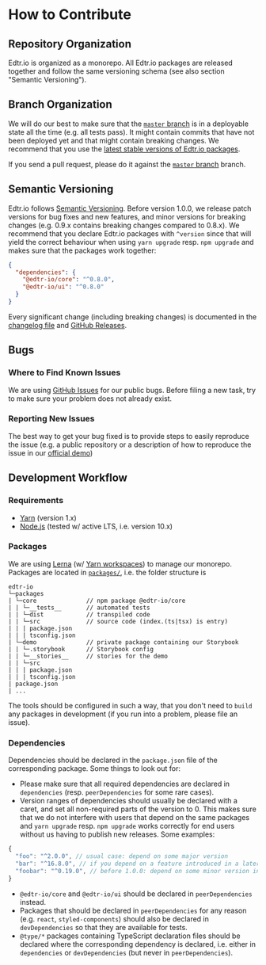 # How to Contribute

## Repository Organization

Edtr.io is organized as a monorepo. All Edtr.io packages are released together and follow the same versioning schema
(see also section "Semantic Versioning").

## Branch Organization

We will do our best to make sure that the [`master` branch][master] is in a
deployable state all the time (e.g. all tests pass). It might contain commits that have not been deployed yet and that
might contain breaking changes. We recommend that you use the [latest stable versions of Edtr.io packages][releases].

If you send a pull request, please do it against the [`master` branch][master] branch.

## Semantic Versioning

Edtr.io follows [Semantic Versioning](https://semver.org/). Before version 1.0.0, we release patch versions for bug fixes
and new features, and minor versions for breaking changes (e.g. 0.9.x contains breaking changes compared to 0.8.x). We
recommend that you declare Edtr.io packages with `^version` since that will yield the correct behaviour when using `yarn upgrade` resp. `npm upgrade`
and makes sure that the packages work together:

```json
{
  "dependencies": {
    "@edtr-io/core": "^0.8.0",
    "@edtr-io/ui": "^0.8.0"
  }
}
```

Every significant change (including breaking changes) is documented in the [changelog file](https://github.com/edtr-io/edtr-io/blob/master/CHANGELOG.md)
and [GitHub Releases][releases].

## Bugs

### Where to Find Known Issues

We are using [GitHub Issues][issues] for our public bugs. Before filing a new task, try to make sure your problem
does not already exist.

### Reporting New Issues

The best way to get your bug fixed is to provide steps to easily reproduce the issue (e.g. a public repository or a
description of how to reproduce the issue in our [official demo][demo])

## Development Workflow

### Requirements

- [Yarn](https://yarnpkg.com/en/) (version 1.x)
- [Node.js](https://nodejs.org/en/) (tested w/ active LTS, i.e. version 10.x)

### Packages

We are using [Lerna](https://lernajs.io/) (w/ [Yarn workspaces](https://yarnpkg.com/lang/en/docs/workspaces/)) to manage
our monorepo. Packages are located in [`packages/`](packages), i.e. the folder structure is

```
edtr-io
└─packages
| └─core              // npm package @edtr-io/core
| | └─__tests__       // automated tests
| | └─dist            // transpiled code
| | └─src             // source code (index.(ts|tsx) is entry)
| | | package.json
| | | tsconfig.json
| └─demo              // private package containing our Storybook
| | └─.storybook      // Storybook config
| | └─__stories__     // stories for the demo
| | └─src
| | | package.json
| | | tsconfig.json
| package.json
| ...
```

The tools should be configured in such a way, that you don't need to `build` any packages in development (if you run
into a problem, please file an issue).

### Dependencies

Dependencies should be declared in the `package.json` file of the corresponding package. Some things to look out for:

- Please make sure that all required dependencies are declared in `dependencies` (resp. `peerDependencies` for some rare
  cases).
- Version ranges of dependencies should usually be declared with a caret, and set all non-required parts of the version to 0.
  This makes sure that we do not interfere with users that depend on the same packages and `yarn upgrade` resp. `npm upgrade` works
  correctly for end users without us having to publish new releases. Some examples:

```js
{
  "foo": "^2.0.0", // usual case: depend on some major version
  "bar": "^16.8.0", // if you depend on a feature introduced in a later minor version, also specify that
  "foobar": "^0.19.0", // before 1.0.0: depend on some minor version instead
}
```

- `@edtr-io/core` and `@edtr-io/ui` should be declared in `peerDependencies` instead.
- Packages that should be declared in `peerDependencies` for any reason (e.g. `react`, `styled-components`) should also
  be declared in `devDependencies` so that they are available for tests.
- `@type/*` packages containing TypeScript declaration files should be declared where the corresponding dependency is
  declared, i.e. either in `dependencies` or `devDependencies` (but never in `peerDependencies`).

[demo]: https://demo.edtr.io
[master]: https://github.com/edtr-io/edtr-io/tree/master
[issues]: https://github.com/edtr-io/edtr-io/issues
[releases]: https://github.com/edtr-io/edtr-io/releases

